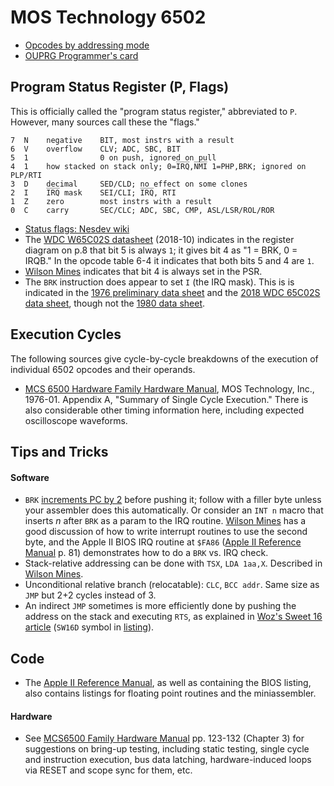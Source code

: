MOS Technology 6502
===================

- [Opcodes by addressing mode](opcodes)
- [OUPRG Programmer's card](progcard)


Program Status Register (P, Flags)
----------------------------------

This is officially called the "program status register," abbreviated
to `P`. However, many sources call these the "flags."

    7  N    negative    BIT, most instrs with a result
    6  V    overflow    CLV; ADC, SBC, BIT
    5  1                0 on push, ignored on pull
    4  1    how stacked on stack only; 0=I̅R̅Q̅,N̅M̅I̅ 1=PHP,BRK; ignored on PLP/RTI
    3  D    decimal     SED/CLD; no effect on some clones
    2  I    I̅R̅Q̅ mask    SEI/CLI; I̅R̅Q̅, RTI
    1  Z    zero        most instrs with a result
    0  C    carry       SEC/CLC; ADC, SBC, CMP, ASL/LSR/ROL/ROR

- [Status flags: Nesdev wiki][nesdev-flags]
- The [WDC W65C02S datasheet][ds2018] (2018-10) indicates in the
  register diagram on p.8 that bit 5 is always `1`; it gives bit 4 as
  "1 = BRK, 0 = IRQB." In the opcode table 6-4 it indicates that both
  bits 5 and 4 are `1`.
- [Wilson Mines][wmint2.2] indicates that bit 4 is always set in the
  PSR.
- The `BRK` instruction does appear to set `I` (the IRQ mask). This is
  is indicated in the [1976 preliminary data sheet][ds1976] and the
  [2018 WDC 65C02S data sheet][ds2018], though not the [1980 data
  sheet][ds1980].


Execution Cycles
----------------

The following sources give cycle-by-cycle breakdowns of the execution
of individual 6502 opcodes and their operands.
- [MCS 6500 Hardware Family Hardware Manual][hm1976], MOS Technology,
  Inc., 1976-01. Appendix A, "Summary of Single Cycle Execution."
  There is also considerable other timing information here, including
  expected oscilloscope waveforms.


Tips and Tricks
---------------

#### Software

- `BRK` [increments PC by 2][brk-pc2] before pushing it; follow with a
  filler byte unless your assembler does this automatically. Or
  consider an `INT n` macro that inserts _n_ after `BRK` as a param to
  the IRQ routine. [Wilson Mines][wmint2.2] has a good discussion of
  how to write interrupt routines to use the second byte, and the
  Apple II BIOS IRQ routine at `$FA86` ([Apple II Reference
  Manual][a2ref] p. 81) demonstrates how to do a `BRK` vs. IRQ check.
- Stack-relative addressing can be done with `TSX`, `LDA 1aa,X`.
  Described in [Wilson Mines][wmint2.2].
- Unconditional relative branch (relocatable): `CLC`, `BCC addr`. Same
  size as `JMP` but 2+2 cycles instead of 3.
- An indirect `JMP` sometimes is more efficiently done by pushing the
  address on the stack and executing `RTS`, as explained in [Woz's
  Sweet 16 article][sw16] (`SW16D` symbol in [listing][sw16asm]).


Code
----

- The [Apple II Reference Manual][a2ref], as well as containing the
  BIOS listing, also contains listings for floating point routines
  and the miniassembler.

#### Hardware

- See [MCS6500 Family Hardware Manual][hm1976] pp. 123-132 (Chapter 3)
  for suggestions on bring-up testing, including static testing,
  single cycle and instruction execution, bus data latching,
  hardware-induced loops via RESET and scope sync for them, etc.


<!-------------------------------------------------------------------->
[a2ref]: https://archive.org/details/bitsavers_appleapple_10059029/
[brk-pc2]: http://forum.6502.org/viewtopic.php?t=1917
[ds1976]: http://archive.6502.org/datasheets/mos_6500_mpu_preliminary_may_1976.pdf
[ds1980]: http://archive.6502.org/datasheets/mos_6500_mpu_mar_1980.pdf
[ds2018]: http://archive.6502.org/datasheets/wdc_w65c02s_oct_8_2018.pdf
[hm1976]: http://archive.6502.org/books/mcs6500_family_hardware_manual.pdf
[nesdev-flags]: https://wiki.nesdev.com/w/index.php/Status_flags
[sw16]: http://amigan.1emu.net/kolsen/programming/sweet16.html
[sw16asm]: https://github.com/cbmeeks/Sweet-16/blob/master/sweet16.asm
[wmint2.2]: http://wilsonminesco.com/6502interrupts/#2.2
